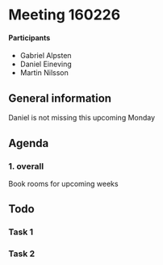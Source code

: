 # Meeting 160226

#### Participants
* Gabriel Alpsten
* Daniel Eineving
* Martin Nilsson


## General information
Daniel is not missing this upcoming Monday

## Agenda
### 1. overall

Book rooms for upcoming weeks

## Todo

### Task 1

### Task 2
